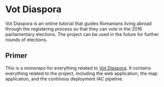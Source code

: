 # Vot Diaspora
Vot Diaspora is an online tutorial that guides Romanians living abroad through the registering process so that they can vote in the 2016 parliamentary elections. The project can be used in the future for further rounds of elections.

## Primer
This is a monorepo for everything related to [Vot Diaspora](https://code4.ro/en/apps/vot-diaspora/). It contains everything related to the project, including the web application, the map application, and the continous deployment IAC pipeline.